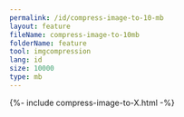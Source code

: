 ```yaml
---
permalink: /id/compress-image-to-10-mb
layout: feature
fileName: compress-image-to-10mb
folderName: feature
tool: imgcompression
lang: id
size: 10000
type: mb
---
```


{%- include compress-image-to-X.html -%}
